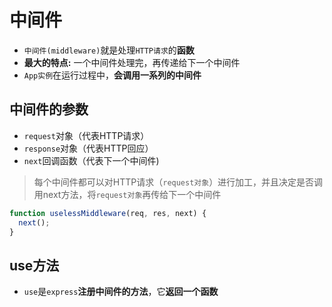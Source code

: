 # 中间件
- `中间件(middleware)`就是处理`HTTP请求`的**函数**
- **最大的特点:** 一个中间件处理完，再传递给下一个中间件
- `App实例`在运行过程中，**会调用一系列的中间件**
## 中间件的参数
- `request`对象（代表HTTP请求）
- `response`对象（代表HTTP回应）
- `next`回调函数（代表下一个中间件)

> 每个中间件都可以对HTTP请求（`request对象`）进行加工，并且决定是否调用next方法，将`request对象`再传给下一个中间件

```javascript
function uselessMiddleware(req, res, next) {
  next();
}
```
## use方法
- `use`是`express`**注册中间件的方法**，它**返回一个函数**

